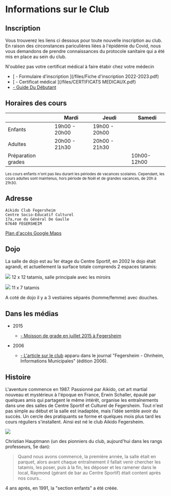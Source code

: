 # Informations sur le Club

## Inscription

Vous trouverez les liens ci dessous pour toute nouvelle inscription au club. En raison des circonstances pariculières liées à l'épidémie du Covid, nous vous demandons de prendre connaissances du protocole sanitaire qui a été mis en place au sein du club.

N'oubliez pas votre certificat médical <i class="fa fa-heartbeat" ></i> à faire étabir chez votre médecin


* [<i class="fa fa-file-pdf-o" ></i> - Formulaire d'inscription ](/files/Fiche d'inscription 2022-2023.pdf)
* [<i class="fa fa-file-pdf-o" ></i> - Certificat médical ](/files/CERTIFICATS MEDICAUX.pdf)
* [<i class="fa fa-file-pdf-o" ></i> - Guide Du Débutant](/files/Aikido.pdf)


## Horaires des cours

| 	                 | Mardi         | Jeudi         | Samedi      |
|--------------------|---------------|---------------|-------------|
| Enfants            | 19h00 - 20h00 | 19h00 - 20h00 |             |
| Adultes            | 20h00 - 21h30 | 20h00 - 21h30 |             |
| Préparation grades |               |               | 10h00-12h00 |

<small>Les cours enfants n'ont pas lieu durant les périodes de vacances scolaires. Cependant, les cours adultes sont maintenus, hors période de Noël et de grandes vacances, de 20h à 21h30.</small>


## Adresse

    Aikido Club Fegersheim
    Centre Socio-Educatif Culturel
    17a,rue du Général De Gaulle
    67640 FEGERSHEIM


[<i class="fa fa-map-signs" ></i> Plan d'accès Google Maps](https://goo.gl/maps/7hDNUDSjhAt)


## Dojo

La salle de dojo est au 1er étage du Centre Sportif, en 2002 le dojo était agrandi, et actuellement la surface totale comprends 2 espaces tatamis:

![](/images/feg_dojo1.jpg)
12 x 12 tatamis, salle principale avec les miroirs

![](/images/feg_dojo2.jpg)
11 x 7 tatamis

A coté de dojo il y a 3 vestiaires séparés (homme/femme) avec douches. 

## Dans les médias

* 2015

    * [<i class="fa fa-file-pdf-o" ></i> - Moisson de grade en juillet 2015 à Fegersheim](/files/AikidoFegersheim2.pdf)

* 2006

    * [<i class="fa fa-file-pdf-o" ></i> - L'article sur le club](/files/AikidoFegersheim.pdf) apparu dans le journal "Fegersheim - Ohnheim, Informations Municipales" (édition 2006).


## Histoire

L'aventure commence en 1987. Passionné par Aikido, cet art martial nouveau et mystérieux à l'époque en France, Erwin Schaller, épaulé par quelques amis qui partagent le même intérêt, organise les entraînements dans une des salles de Centre Sportif et Culturel de Fegersheim. Tout n'est pas simple au début et la salle est inadaptée, mais l'idée semble avoir du succès. Un cercle des pratiquants se forme et quelques mois plus tard les cours réguliers s'installent. Ainsi est né le club Aikido Fegersheim.

![](/images/DSC_7952.JPG)

Christian Hauptmann (un des pionniers du club, aujourd'hui dans les rangs professeurs, 5e dan):

> Quand nous avons commencé, la première année, la salle était en parquet, alors avant chaque entraînement il fallait venir chercher les tatamis, les poser, puis à la fin, les déposer et les ramener dans le local, Raymond (gérant de bar au Centre Sportif) était content après nos cours.. <i class="fa fa-smile-o" ></i>

4 ans après, en 1991, la "section enfants" a été créée.

